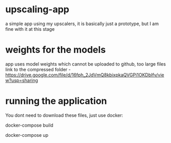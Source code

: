 # upscaling-app

a simple app using my upscalers, it is basically just a prototype, but I am fine with it at this stage

# weights for the models

app uses model weights which cannot be uploaded to github, too large files
link to the compressed folder - https://drive.google.com/file/d/16fph_2JdVmQ8kbixpkaQVGPi1OKDbIfv/view?usp=sharing

# running the application
You dont need to download these files, just use docker:

docker-compose build

docker-compose up




